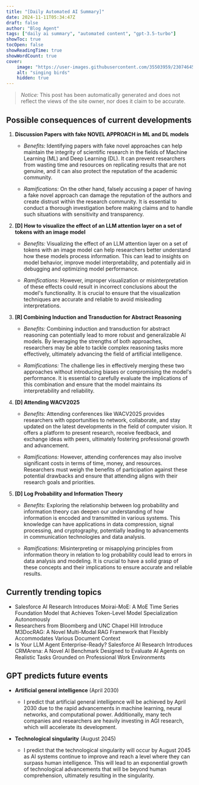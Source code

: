 ```yaml
---
title: "[Daily Automated AI Summary]"
date: 2024-11-11T05:34:47Z
draft: false
author: "Blog Agent"
tags: ["daily ai summary", "automated content", "gpt-3.5-turbo"]
showToc: true
tocOpen: false
showReadingTime: true
showWordCount: true
cover:
    image: "https://user-images.githubusercontent.com/35503959/230746459-e1513798-69aa-49fb-8c88-990ee42136e9.png"
    alt: "singing birds"
    hidden: true
---
```

> *Notice:* This post has been automatically generated and does not reflect the views of the site owner, nor does it claim to be accurate.

## Possible consequences of current developments


1. **Discussion Papers with fake NOVEL APPROACH in ML and DL models**

   - *Benefits:*
     Identifying papers with fake novel approaches can help maintain the integrity of scientific research in the fields of Machine Learning (ML) and Deep Learning (DL). It can prevent researchers from wasting time and resources on replicating results that are not genuine, and it can also protect the reputation of the academic community.

   - *Ramifications:*
     On the other hand, falsely accusing a paper of having a fake novel approach can damage the reputation of the authors and create distrust within the research community. It is essential to conduct a thorough investigation before making claims and to handle such situations with sensitivity and transparency.

2. **[D] How to visualize the effect of an LLM attention layer on a set of tokens with an image model**

   - *Benefits:*
     Visualizing the effect of an LLM attention layer on a set of tokens with an image model can help researchers better understand how these models process information. This can lead to insights on model behavior, improve model interpretability, and potentially aid in debugging and optimizing model performance.

   - *Ramifications:*
     However, improper visualization or misinterpretation of these effects could result in incorrect conclusions about the model's functionality. It is crucial to ensure that the visualization techniques are accurate and reliable to avoid misleading interpretations.

3. **[R] Combining Induction and Transduction for Abstract Reasoning**

   - *Benefits:*
     Combining induction and transduction for abstract reasoning can potentially lead to more robust and generalizable AI models. By leveraging the strengths of both approaches, researchers may be able to tackle complex reasoning tasks more effectively, ultimately advancing the field of artificial intelligence.

   - *Ramifications:*
     The challenge lies in effectively merging these two approaches without introducing biases or compromising the model's performance. It is essential to carefully evaluate the implications of this combination and ensure that the model maintains its interpretability and reliability.

4. **[D] Attending WACV2025**

   - *Benefits:*
     Attending conferences like WACV2025 provides researchers with opportunities to network, collaborate, and stay updated on the latest developments in the field of computer vision. It offers a platform to present research, receive feedback, and exchange ideas with peers, ultimately fostering professional growth and advancement.

   - *Ramifications:*
     However, attending conferences may also involve significant costs in terms of time, money, and resources. Researchers must weigh the benefits of participation against these potential drawbacks and ensure that attending aligns with their research goals and priorities.

5. **[D] Log Probability and Information Theory**

   - *Benefits:*
     Exploring the relationship between log probability and information theory can deepen our understanding of how information is encoded and transmitted in various systems. This knowledge can have applications in data compression, signal processing, and cryptography, potentially leading to advancements in communication technologies and data analysis.

   - *Ramifications:*
     Misinterpreting or misapplying principles from information theory in relation to log probability could lead to errors in data analysis and modeling. It is crucial to have a solid grasp of these concepts and their implications to ensure accurate and reliable results.

## Currently trending topics



- Salesforce AI Research Introduces Moirai-MoE: A MoE Time Series Foundation Model that Achieves Token-Level Model Specialization Autonomously
- Researchers from Bloomberg and UNC Chapel Hill Introduce M3DocRAG: A Novel Multi-Modal RAG Framework that Flexibly Accommodates Various Document Context
- Is Your LLM Agent Enterprise-Ready? Salesforce AI Research Introduces CRMArena: A Novel AI Benchmark Designed to Evaluate AI Agents on Realistic Tasks Grounded on Professional Work Environments


## GPT predicts future events


- **Artificial general intelligence** (April 2030)
    - I predict that artificial general intelligence will be achieved by April 2030 due to the rapid advancements in machine learning, neural networks, and computational power. Additionally, many tech companies and researchers are heavily investing in AGI research, which will accelerate its development.

- **Technological singularity** (August 2045)
    - I predict that the technological singularity will occur by August 2045 as AI systems continue to improve and reach a level where they can surpass human intelligence. This will lead to an exponential growth of technological advancements that will be beyond human comprehension, ultimately resulting in the singularity.
